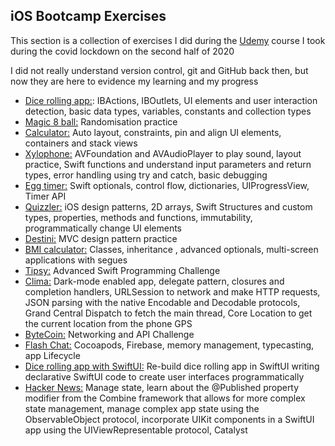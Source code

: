 ## iOS Bootcamp Exercises 




This section is a collection of exercises I did during the [Udemy](https://www.udemy.com/course/ios-13-app-development-bootcamp/?utm_source=adwords&utm_medium=udemyads&utm_campaign=iOSDevelopment_v.PROF_la.EN_cc.ROW_ti.6292&utm_content=deal4584&utm_term=_._ag_85479008314_._ad_437497336317_._kw__._de_c_._dm__._pl__._ti_dsa-774930045049_._li_9043090_._pd__._&matchtype=b&gclid=CjwKCAjwhMmEBhBwEiwAXwFoEZZFJOBxgu67eqHF2oDF22T2HNo0zavN3k0-dJLrg4qZHhtIB8SbrhoC4_EQAvD_BwE) course I took during the covid lockdown on the second half of 2020

I did not really understand version control, git and GitHub back then, but now they are here to evidence my learning and my progress



- [Dice rolling app:](https://github.com/mafebracho/dicee): IBActions, IBOutlets, UI elements and user interaction detection, basic data types, variables, constants and collection types
- [Magic 8 ball:](https://github.com/mafebracho/magic8ball) Randomisation practice
- [Calculator:](https://github.com/mafebracho/calculator) Auto layout, constraints, pin and align UI elements, containers and stack views
- [Xylophone:](https://github.com/mafebracho/xylophone) AVFoundation and AVAudioPlayer to play sound, layout practice, Swift functions and understand input parameters and return types, error handling using try and catch, basic debugging
- [Egg timer:](https://github.com/mafebracho/egg-timer) Swift optionals, control flow, dictionaries, UIProgressView, Timer API
- [Quizzler:](https://github.com/mafebracho/quizzler) iOS design patterns, 2D arrays, Swift Structures and custom types, properties, methods and functions, immutability, programmatically change UI elements
- [Destini:](https://github.com/mafebracho/destini) MVC design pattern practice
- [BMI calculator:](https://github.com/mafebracho/bmi-calculator) Classes, inheritance , advanced optionals, multi-screen applications with segues
- [Tipsy:](https://github.com/mafebracho/tipsy) Advanced Swift Programming Challenge
- [Clima:](https://github.com/mafebracho/clima) Dark-mode enabled app, delegate pattern, closures and completion handlers, URLSession to network and make HTTP requests, JSON parsing with the native Encodable and Decodable protocols, Grand Central Dispatch to fetch the main thread, Core Location to get the current location from the phone GPS
- [ByteCoin:](https://github.com/mafebracho/bytcoin) Networking and API Challenge
- [Flash Chat:](https://github.com/mafebracho/flash-chat) Cocoapods, Firebase, memory management, typecasting, app Lifecycle 
- [Dice rolling app with SwiftUI:](https://github.com/mafebracho/dicee-SwiftUI) Re-build dice rolling app in SwiftUI writing declarative SwiftUI code to create user interfaces programmatically
- [Hacker News:](https://github.com/mafebracho/hacker-news) Manage state, learn about the @Published property modifier from the Combine framework that allows for more complex state management, manage complex app state using the ObservableObject protocol, incorporate UIKit components in a SwiftUI app using the UIViewRepresentable protocol, Catalyst
